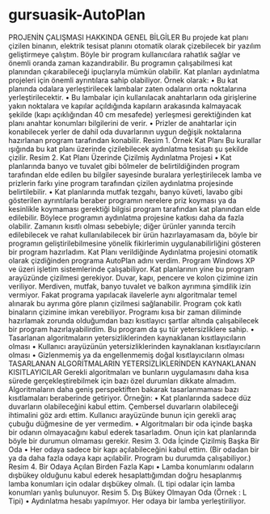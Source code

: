 gursuasik-AutoPlan
==================

PROJENİN ÇALIŞMASI HAKKINDA GENEL BİLGİLER  Bu projede kat planı çizilen binanın, elektrik tesisat planını otomatik olarak çizebilecek bir yazılım geliştirmeye çalıştım. Böyle bir program kullanıcılara rahatlık sağlar ve önemli oranda zaman kazandırabilir.  Bu programın çalışabilmesi kat planından çıkarabileceği ipuçlarıyla mümkün olabilir. Kat planları aydınlatma projeleri için önemli ayrıntılara sahip olabiliyor. Örnek olarak: •	Bu kat planında odalara yerleştirilecek lambalar zaten odaların orta noktalarına yerleştirilecektir. •	Bu lambalar için kullanılacak anahtarların oda girişlerine yakın noktalara ve kapılar açıldığında kapıların arakasında kalmayacak şekilde (kapı açıklığından 40 cm mesafede) yerleşmesi gerektiğinden kat planı anahtar konumları bilgilerini de verir.  •	Prizler de anahtarlar için konabilecek yerler de dahil oda duvarlarının uygun değişik noktalarına hazırlanan program tarafından konabilir.    Resim 1. Örnek Kat Planı         Bu kurallar ışığında bu kat planı üzerinde çizilebilecek aydınlatma tesisatı şu şekilde çizilir.    Resim 2. Kat Planı Üzerinde Çizilmiş Aydınlatma Projesi  •	Kat planlarında banyo ve tuvalet gibi bölmeler de belirtildiğinden program tarafından elde edilen bu bilgiler sayesinde buralara yerleştirilecek lamba ve prizlerin farkı yine program tarafından çizilen aydınlatma projesinde belirtilebilir. •	Kat planlarında mutfak tezgahı, banyo küveti, lavabo gibi gösterilen ayrıntılarla beraber programın nerelere priz koyması ya da kesinlikle koymaması gerektiği bilgisi program tarafından kat planından elde edilebilir. Böylece programın aydınlatma projesine katkısı daha da fazla olabilir.  Zamanın kısıtlı olması sebebiyle; diğer ürünler yanında tercih edilebilecek ve rahat kullanılabilecek bir ürün hazırlayamasam da, böyle bir programın geliştirilebilmesine yönelik fikirlerimin uygulanabilirliğini gösteren bir program hazırladım.  Kat Planı verildiğinde Aydınlatma projesini otomatik olarak çizdiğinden programa AutoPlan adını verdim. Program Windows XP ve üzeri işletim sistemlerinde çalışabiliyor. Kat planlarının yine bu program arayüzünde çizilmesi gerekiyor. Duvar, kapı, pencere ve kolon çizimine izin veriliyor. Merdiven, mutfak, banyo tuvalet ve balkon ayrımına şimdilik izin vermiyor. Fakat programa yapılacak ilavelerle aynı algoritmalar temel alınarak bu ayrıma göre planın çizilmesi sağlanabilir. Program çok katlı binaların çizimine imkan verebiliyor.  Programı kısa bir zaman diliminde hazırlamak zorunda olduğumdan bazı kısıtlayıcı şartlar altında çalışabilecek bir program hazırlayabilirdim. Bu program da şu tür yetersizliklere sahip.  •	Tasarlanan algoritmaların yetersizliklerinden kaynaklanan kısıtlayıcıların olması •	Kullanıcı arayüzünün yetersizliklerinden kaynaklanan kısıtlayıcıların olması •	Gizlenmemiş ya da engellenmemiş doğal kısıtlayıcıların olması   TASARLANAN ALGORİTMALARIN YETERSİZLİKLERİNDEN KAYNAKLANAN KISITLAYICILAR  Gerekli algoritmaları ve bunların uygulamasını daha kısa sürede gerçekleştirebilmek için bazı özel durumları dikkate almadım. Algoritmaların daha geniş perspektiften bakarak tasarlanmaması bazı kısıtlamaları beraberinde getiriyor. Örneğin: •	Kat planlarında sadece düz duvarların olabileceğini kabul ettim. Çembersel duvarların olabileceği ihtimalini göz ardı ettim. Kullanıcı arayüzünde bunun için gerekli araç çubuğu düğmesine de yer vermedim. •	Algoritmaları bir oda içinde başka bir odanın olmayacağını kabul ederek tasarladım. Onun için kat planlarında böyle bir durumun olmaması gerekir.     Resim 3. Oda İçinde Çizilmiş Başka Bir Oda  •	Her odaya sadece bir kapı açılabileceğini kabul ettim. (Bir odadan bir ya da daha fazla odaya kapı açılabilir. Program bu durumda çalışabiliyor.)    Resim 4. Bir Odaya Açılan Birden Fazla Kapı  •	Lamba konumlarını odaların dışbükey olduğunu kabul ederek hesaplattığımdan doğru hesaplanmış lamba konumları için odalar dışbükey olmalı. (L tipi odalar için lamba konumları yanlış bulunuyor.     Resim 5. Dış Bükey Olmayan Oda (Örnek : L Tipi)  •	Aydınlatma hesabı yapılmıyor. Her odaya bir lamba yerleştiriliyor.
